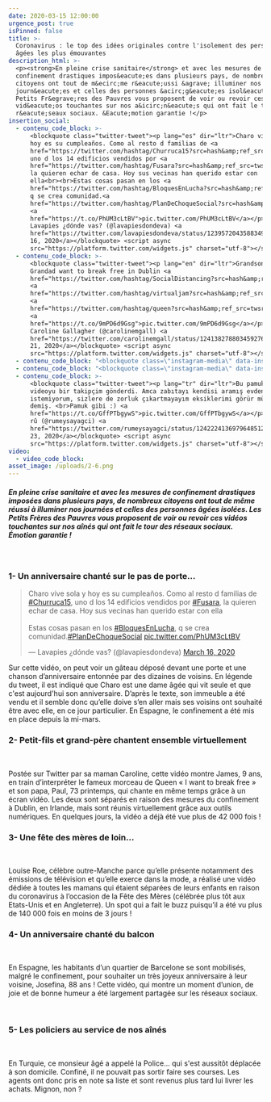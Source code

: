 ```yaml
---
date: 2020-03-15 12:00:00
urgence_post: true
isPinned: false
title: >-
  Coronavirus : le top des idées originales contre l'isolement des personnes
  âgées les plus émouvantes
description_html: >-
  <p><strong>En pleine crise sanitaire</strong> et avec les mesures de
  confinement drastiques impos&eacute;es dans plusieurs pays, de nombreux
  citoyens ont tout de m&ecirc;me r&eacute;ussi &agrave; illuminer nos
  journ&eacute;es et celles des personnes &acirc;g&eacute;es isol&eacute;es. Les
  Petits Fr&egrave;res des Pauvres vous proposent de voir ou revoir ces
  vid&eacute;os touchantes sur nos a&icirc;n&eacute;s qui ont fait le tour des
  r&eacute;seaux sociaux. &Eacute;motion garantie !</p>
insertion_social:
  - contenu_code_block: >-
      <blockquote class="twitter-tweet"><p lang="es" dir="ltr">Charo vive sola y
      hoy es su cumpleaños. Como al resto d familias de <a
      href="https://twitter.com/hashtag/Churruca15?src=hash&amp;ref_src=twsrc%5Etfw">#Churruca15</a>,
      uno d los 14 edificios vendidos por <a
      href="https://twitter.com/hashtag/Fusara?src=hash&amp;ref_src=twsrc%5Etfw">#Fusara</a>,
      la quieren echar de casa. Hoy sus vecinas han querido estar con
      ella<br><br>Estas cosas pasan en los <a
      href="https://twitter.com/hashtag/BloquesEnLucha?src=hash&amp;ref_src=twsrc%5Etfw">#BloquesEnLucha</a>,
      q se crea comunidad.<a
      href="https://twitter.com/hashtag/PlanDeChoqueSocial?src=hash&amp;ref_src=twsrc%5Etfw">#PlanDeChoqueSocial</a>
      <a
      href="https://t.co/PhUM3cLtBV">pic.twitter.com/PhUM3cLtBV</a></p>&mdash;
      Lavapies ¿dónde vas? (@lavapiesdondeva) <a
      href="https://twitter.com/lavapiesdondeva/status/1239572043588349953?ref_src=twsrc%5Etfw">March
      16, 2020</a></blockquote> <script async
      src="https://platform.twitter.com/widgets.js" charset="utf-8"></script>
  - contenu_code_block: >-
      <blockquote class="twitter-tweet"><p lang="en" dir="ltr">Grandson and
      Grandad want to break free in Dublin <a
      href="https://twitter.com/hashtag/SocialDistancing?src=hash&amp;ref_src=twsrc%5Etfw">#SocialDistancing</a>
      <a
      href="https://twitter.com/hashtag/virtualjam?src=hash&amp;ref_src=twsrc%5Etfw">#virtualjam</a>
      <a
      href="https://twitter.com/hashtag/queen?src=hash&amp;ref_src=twsrc%5Etfw">#queen</a>
      <a
      href="https://t.co/9mPD6d9Gsg">pic.twitter.com/9mPD6d9Gsg</a></p>&mdash;
      Caroline Gallagher (@carolinemgall) <a
      href="https://twitter.com/carolinemgall/status/1241382788034592769?ref_src=twsrc%5Etfw">March
      21, 2020</a></blockquote> <script async
      src="https://platform.twitter.com/widgets.js" charset="utf-8"></script>
  - contenu_code_block: "<blockquote class=\"instagram-media\" data-instgrm-captioned data-instgrm-permalink=\"https://www.instagram.com/tv/B-BrM12DkhQ/?utm_source=ig_embed&amp;utm_campaign=loading\" data-instgrm-version=\"12\" style=\" background:#FFF; border:0; border-radius:3px; box-shadow:0 0 1px 0 rgba(0,0,0,0.5),0 1px 10px 0 rgba(0,0,0,0.15); margin: 1px; max-width:540px; min-width:326px; padding:0; width:99.375%; width:-webkit-calc(100% - 2px); width:calc(100% - 2px);\"><div style=\"padding:16px;\"> <a href=\"https://www.instagram.com/tv/B-BrM12DkhQ/?utm_source=ig_embed&amp;utm_campaign=loading\" style=\" background:#FFFFFF; line-height:0; padding:0 0; text-align:center; text-decoration:none; width:100%;\" target=\"_blank\"> <div style=\" display: flex; flex-direction: row; align-items: center;\"> <div style=\"background-color: #F4F4F4; border-radius: 50%; flex-grow: 0; height: 40px; margin-right: 14px; width: 40px;\"></div> <div style=\"display: flex; flex-direction: column; flex-grow: 1; justify-content: center;\"> <div style=\" background-color: #F4F4F4; border-radius: 4px; flex-grow: 0; height: 14px; margin-bottom: 6px; width: 100px;\"></div> <div style=\" background-color: #F4F4F4; border-radius: 4px; flex-grow: 0; height: 14px; width: 60px;\"></div></div></div><div style=\"padding: 19% 0;\"></div> <div style=\"display:block; height:50px; margin:0 auto 12px; width:50px;\"><svg width=\"50px\" height=\"50px\" viewBox=\"0 0 60 60\" version=\"1.1\" xmlns=\"https://www.w3.org/2000/svg\" xmlns:xlink=\"https://www.w3.org/1999/xlink\"><g stroke=\"none\" stroke-width=\"1\" fill=\"none\" fill-rule=\"evenodd\"><g transform=\"translate(-511.000000, -20.000000)\" fill=\"#000000\"><g><path d=\"M556.869,30.41 C554.814,30.41 553.148,32.076 553.148,34.131 C553.148,36.186 554.814,37.852 556.869,37.852 C558.924,37.852 560.59,36.186 560.59,34.131 C560.59,32.076 558.924,30.41 556.869,30.41 M541,60.657 C535.114,60.657 530.342,55.887 530.342,50 C530.342,44.114 535.114,39.342 541,39.342 C546.887,39.342 551.658,44.114 551.658,50 C551.658,55.887 546.887,60.657 541,60.657 M541,33.886 C532.1,33.886 524.886,41.1 524.886,50 C524.886,58.899 532.1,66.113 541,66.113 C549.9,66.113 557.115,58.899 557.115,50 C557.115,41.1 549.9,33.886 541,33.886 M565.378,62.101 C565.244,65.022 564.756,66.606 564.346,67.663 C563.803,69.06 563.154,70.057 562.106,71.106 C561.058,72.155 560.06,72.803 558.662,73.347 C557.607,73.757 556.021,74.244 553.102,74.378 C549.944,74.521 548.997,74.552 541,74.552 C533.003,74.552 532.056,74.521 528.898,74.378 C525.979,74.244 524.393,73.757 523.338,73.347 C521.94,72.803 520.942,72.155 519.894,71.106 C518.846,70.057 518.197,69.06 517.654,67.663 C517.244,66.606 516.755,65.022 516.623,62.101 C516.479,58.943 516.448,57.996 516.448,50 C516.448,42.003 516.479,41.056 516.623,37.899 C516.755,34.978 517.244,33.391 517.654,32.338 C518.197,30.938 518.846,29.942 519.894,28.894 C520.942,27.846 521.94,27.196 523.338,26.654 C524.393,26.244 525.979,25.756 528.898,25.623 C532.057,25.479 533.004,25.448 541,25.448 C548.997,25.448 549.943,25.479 553.102,25.623 C556.021,25.756 557.607,26.244 558.662,26.654 C560.06,27.196 561.058,27.846 562.106,28.894 C563.154,29.942 563.803,30.938 564.346,32.338 C564.756,33.391 565.244,34.978 565.378,37.899 C565.522,41.056 565.552,42.003 565.552,50 C565.552,57.996 565.522,58.943 565.378,62.101 M570.82,37.631 C570.674,34.438 570.167,32.258 569.425,30.349 C568.659,28.377 567.633,26.702 565.965,25.035 C564.297,23.368 562.623,22.342 560.652,21.575 C558.743,20.834 556.562,20.326 553.369,20.18 C550.169,20.033 549.148,20 541,20 C532.853,20 531.831,20.033 528.631,20.18 C525.438,20.326 523.257,20.834 521.349,21.575 C519.376,22.342 517.703,23.368 516.035,25.035 C514.368,26.702 513.342,28.377 512.574,30.349 C511.834,32.258 511.326,34.438 511.181,37.631 C511.035,40.831 511,41.851 511,50 C511,58.147 511.035,59.17 511.181,62.369 C511.326,65.562 511.834,67.743 512.574,69.651 C513.342,71.625 514.368,73.296 516.035,74.965 C517.703,76.634 519.376,77.658 521.349,78.425 C523.257,79.167 525.438,79.673 528.631,79.82 C531.831,79.965 532.853,80.001 541,80.001 C549.148,80.001 550.169,79.965 553.369,79.82 C556.562,79.673 558.743,79.167 560.652,78.425 C562.623,77.658 564.297,76.634 565.965,74.965 C567.633,73.296 568.659,71.625 569.425,69.651 C570.167,67.743 570.674,65.562 570.82,62.369 C570.966,59.17 571,58.147 571,50 C571,41.851 570.966,40.831 570.82,37.631\"></path></g></g></g></svg></div><div style=\"padding-top: 8px;\"> <div style=\" color:#3897f0; font-family:Arial,sans-serif; font-size:14px; font-style:normal; font-weight:550; line-height:18px;\"> Voir cette publication sur Instagram</div></div><div style=\"padding: 12.5% 0;\"></div> <div style=\"display: flex; flex-direction: row; margin-bottom: 14px; align-items: center;\"><div> <div style=\"background-color: #F4F4F4; border-radius: 50%; height: 12.5px; width: 12.5px; transform: translateX(0px) translateY(7px);\"></div> <div style=\"background-color: #F4F4F4; height: 12.5px; transform: rotate(-45deg) translateX(3px) translateY(1px); width: 12.5px; flex-grow: 0; margin-right: 14px; margin-left: 2px;\"></div> <div style=\"background-color: #F4F4F4; border-radius: 50%; height: 12.5px; width: 12.5px; transform: translateX(9px) translateY(-18px);\"></div></div><div style=\"margin-left: 8px;\"> <div style=\" background-color: #F4F4F4; border-radius: 50%; flex-grow: 0; height: 20px; width: 20px;\"></div> <div style=\" width: 0; height: 0; border-top: 2px solid transparent; border-left: 6px solid #f4f4f4; border-bottom: 2px solid transparent; transform: translateX(16px) translateY(-4px) rotate(30deg)\"></div></div><div style=\"margin-left: auto;\"> <div style=\" width: 0px; border-top: 8px solid #F4F4F4; border-right: 8px solid transparent; transform: translateY(16px);\"></div> <div style=\" background-color: #F4F4F4; flex-grow: 0; height: 12px; width: 16px; transform: translateY(-4px);\"></div> <div style=\" width: 0; height: 0; border-top: 8px solid #F4F4F4; border-left: 8px solid transparent; transform: translateY(-4px) translateX(8px);\"></div></div></div></a> <p style=\" margin:8px 0 0 0; padding:0 4px;\"> <a href=\"https://www.instagram.com/tv/B-BrM12DkhQ/?utm_source=ig_embed&amp;utm_campaign=loading\" style=\" color:#000; font-family:Arial,sans-serif; font-size:14px; font-style:normal; font-weight:normal; line-height:17px; text-decoration:none; word-wrap:break-word;\" target=\"_blank\">Tag your Mum or Mother- figure below ♥️</a></p> <p style=\" color:#c9c8cd; font-family:Arial,sans-serif; font-size:14px; line-height:17px; margin-bottom:0; margin-top:8px; overflow:hidden; padding:8px 0 7px; text-align:center; text-overflow:ellipsis; white-space:nowrap;\">Une publication partagée par <a href=\"https://www.instagram.com/louiseroe/?utm_source=ig_embed&amp;utm_campaign=loading\" style=\" color:#c9c8cd; font-family:Arial,sans-serif; font-size:14px; font-style:normal; font-weight:normal; line-height:17px;\" target=\"_blank\"> Louise Roe</a> (@louiseroe) le <time style=\" font-family:Arial,sans-serif; font-size:14px; line-height:17px;\" datetime=\"2020-03-22T06:46:23+00:00\">21 Mars 2020 à 11\_:46 PDT</time></p></div></blockquote> <script async src=\"//www.instagram.com/embed.js\"></script>"
  - contenu_code_block: "<blockquote class=\"instagram-media\" data-instgrm-captioned data-instgrm-permalink=\"https://www.instagram.com/p/B982FKIIheC/?utm_source=ig_embed&amp;utm_campaign=loading\" data-instgrm-version=\"12\" style=\" background:#FFF; border:0; border-radius:3px; box-shadow:0 0 1px 0 rgba(0,0,0,0.5),0 1px 10px 0 rgba(0,0,0,0.15); margin: 1px; max-width:540px; min-width:326px; padding:0; width:99.375%; width:-webkit-calc(100% - 2px); width:calc(100% - 2px);\"><div style=\"padding:16px;\"> <a href=\"https://www.instagram.com/p/B982FKIIheC/?utm_source=ig_embed&amp;utm_campaign=loading\" style=\" background:#FFFFFF; line-height:0; padding:0 0; text-align:center; text-decoration:none; width:100%;\" target=\"_blank\"> <div style=\" display: flex; flex-direction: row; align-items: center;\"> <div style=\"background-color: #F4F4F4; border-radius: 50%; flex-grow: 0; height: 40px; margin-right: 14px; width: 40px;\"></div> <div style=\"display: flex; flex-direction: column; flex-grow: 1; justify-content: center;\"> <div style=\" background-color: #F4F4F4; border-radius: 4px; flex-grow: 0; height: 14px; margin-bottom: 6px; width: 100px;\"></div> <div style=\" background-color: #F4F4F4; border-radius: 4px; flex-grow: 0; height: 14px; width: 60px;\"></div></div></div><div style=\"padding: 19% 0;\"></div> <div style=\"display:block; height:50px; margin:0 auto 12px; width:50px;\"><svg width=\"50px\" height=\"50px\" viewBox=\"0 0 60 60\" version=\"1.1\" xmlns=\"https://www.w3.org/2000/svg\" xmlns:xlink=\"https://www.w3.org/1999/xlink\"><g stroke=\"none\" stroke-width=\"1\" fill=\"none\" fill-rule=\"evenodd\"><g transform=\"translate(-511.000000, -20.000000)\" fill=\"#000000\"><g><path d=\"M556.869,30.41 C554.814,30.41 553.148,32.076 553.148,34.131 C553.148,36.186 554.814,37.852 556.869,37.852 C558.924,37.852 560.59,36.186 560.59,34.131 C560.59,32.076 558.924,30.41 556.869,30.41 M541,60.657 C535.114,60.657 530.342,55.887 530.342,50 C530.342,44.114 535.114,39.342 541,39.342 C546.887,39.342 551.658,44.114 551.658,50 C551.658,55.887 546.887,60.657 541,60.657 M541,33.886 C532.1,33.886 524.886,41.1 524.886,50 C524.886,58.899 532.1,66.113 541,66.113 C549.9,66.113 557.115,58.899 557.115,50 C557.115,41.1 549.9,33.886 541,33.886 M565.378,62.101 C565.244,65.022 564.756,66.606 564.346,67.663 C563.803,69.06 563.154,70.057 562.106,71.106 C561.058,72.155 560.06,72.803 558.662,73.347 C557.607,73.757 556.021,74.244 553.102,74.378 C549.944,74.521 548.997,74.552 541,74.552 C533.003,74.552 532.056,74.521 528.898,74.378 C525.979,74.244 524.393,73.757 523.338,73.347 C521.94,72.803 520.942,72.155 519.894,71.106 C518.846,70.057 518.197,69.06 517.654,67.663 C517.244,66.606 516.755,65.022 516.623,62.101 C516.479,58.943 516.448,57.996 516.448,50 C516.448,42.003 516.479,41.056 516.623,37.899 C516.755,34.978 517.244,33.391 517.654,32.338 C518.197,30.938 518.846,29.942 519.894,28.894 C520.942,27.846 521.94,27.196 523.338,26.654 C524.393,26.244 525.979,25.756 528.898,25.623 C532.057,25.479 533.004,25.448 541,25.448 C548.997,25.448 549.943,25.479 553.102,25.623 C556.021,25.756 557.607,26.244 558.662,26.654 C560.06,27.196 561.058,27.846 562.106,28.894 C563.154,29.942 563.803,30.938 564.346,32.338 C564.756,33.391 565.244,34.978 565.378,37.899 C565.522,41.056 565.552,42.003 565.552,50 C565.552,57.996 565.522,58.943 565.378,62.101 M570.82,37.631 C570.674,34.438 570.167,32.258 569.425,30.349 C568.659,28.377 567.633,26.702 565.965,25.035 C564.297,23.368 562.623,22.342 560.652,21.575 C558.743,20.834 556.562,20.326 553.369,20.18 C550.169,20.033 549.148,20 541,20 C532.853,20 531.831,20.033 528.631,20.18 C525.438,20.326 523.257,20.834 521.349,21.575 C519.376,22.342 517.703,23.368 516.035,25.035 C514.368,26.702 513.342,28.377 512.574,30.349 C511.834,32.258 511.326,34.438 511.181,37.631 C511.035,40.831 511,41.851 511,50 C511,58.147 511.035,59.17 511.181,62.369 C511.326,65.562 511.834,67.743 512.574,69.651 C513.342,71.625 514.368,73.296 516.035,74.965 C517.703,76.634 519.376,77.658 521.349,78.425 C523.257,79.167 525.438,79.673 528.631,79.82 C531.831,79.965 532.853,80.001 541,80.001 C549.148,80.001 550.169,79.965 553.369,79.82 C556.562,79.673 558.743,79.167 560.652,78.425 C562.623,77.658 564.297,76.634 565.965,74.965 C567.633,73.296 568.659,71.625 569.425,69.651 C570.167,67.743 570.674,65.562 570.82,62.369 C570.966,59.17 571,58.147 571,50 C571,41.851 570.966,40.831 570.82,37.631\"></path></g></g></g></svg></div><div style=\"padding-top: 8px;\"> <div style=\" color:#3897f0; font-family:Arial,sans-serif; font-size:14px; font-style:normal; font-weight:550; line-height:18px;\"> Voir cette publication sur Instagram</div></div><div style=\"padding: 12.5% 0;\"></div> <div style=\"display: flex; flex-direction: row; margin-bottom: 14px; align-items: center;\"><div> <div style=\"background-color: #F4F4F4; border-radius: 50%; height: 12.5px; width: 12.5px; transform: translateX(0px) translateY(7px);\"></div> <div style=\"background-color: #F4F4F4; height: 12.5px; transform: rotate(-45deg) translateX(3px) translateY(1px); width: 12.5px; flex-grow: 0; margin-right: 14px; margin-left: 2px;\"></div> <div style=\"background-color: #F4F4F4; border-radius: 50%; height: 12.5px; width: 12.5px; transform: translateX(9px) translateY(-18px);\"></div></div><div style=\"margin-left: 8px;\"> <div style=\" background-color: #F4F4F4; border-radius: 50%; flex-grow: 0; height: 20px; width: 20px;\"></div> <div style=\" width: 0; height: 0; border-top: 2px solid transparent; border-left: 6px solid #f4f4f4; border-bottom: 2px solid transparent; transform: translateX(16px) translateY(-4px) rotate(30deg)\"></div></div><div style=\"margin-left: auto;\"> <div style=\" width: 0px; border-top: 8px solid #F4F4F4; border-right: 8px solid transparent; transform: translateY(16px);\"></div> <div style=\" background-color: #F4F4F4; flex-grow: 0; height: 12px; width: 16px; transform: translateY(-4px);\"></div> <div style=\" width: 0; height: 0; border-top: 8px solid #F4F4F4; border-left: 8px solid transparent; transform: translateY(-4px) translateX(8px);\"></div></div></div></a> <p style=\" margin:8px 0 0 0; padding:0 4px;\"> <a href=\"https://www.instagram.com/p/B982FKIIheC/?utm_source=ig_embed&amp;utm_campaign=loading\" style=\" color:#000; font-family:Arial,sans-serif; font-size:14px; font-style:normal; font-weight:normal; line-height:17px; text-decoration:none; word-wrap:break-word;\" target=\"_blank\">FELICITATS JOSEFINA! Ayer nuestra vecina Josefina cumplió nada más y nada menos que 88 años y quisimos cantarle entre todos los vecinos el cumpleaños feliz! \U0001F3828️⃣8️⃣ Gracias por cantar con nosotros! . #cumpleañosfeliz #cumpleaños #josefina #covidfarra #balmes</a></p> <p style=\" color:#c9c8cd; font-family:Arial,sans-serif; font-size:14px; line-height:17px; margin-bottom:0; margin-top:8px; overflow:hidden; padding:8px 0 7px; text-align:center; text-overflow:ellipsis; white-space:nowrap;\">Une publication partagée par <a href=\"https://www.instagram.com/covidfarra/?utm_source=ig_embed&amp;utm_campaign=loading\" style=\" color:#c9c8cd; font-family:Arial,sans-serif; font-size:14px; font-style:normal; font-weight:normal; line-height:17px;\" target=\"_blank\"> Covidfarra</a> (@covidfarra) le <time style=\" font-family:Arial,sans-serif; font-size:14px; line-height:17px;\" datetime=\"2020-03-20T09:45:32+00:00\">20 Mars 2020 à 2\_:45 PDT</time></p></div></blockquote> <script async src=\"//www.instagram.com/embed.js\"></script>"
  - contenu_code_block: >-
      <blockquote class="twitter-tweet"><p lang="tr" dir="ltr">Bu pamuk gibi
      videoyu bir takipçim gönderdi. Amca zabıtayı kendisi aramış evden çıkmak
      istemiyorum, sizlere de zorluk çıkartmayayım eksiklerimi görür müsünüz
      demiş. <br>Pamuk gibi :) <a
      href="https://t.co/GffPTbgywS">pic.twitter.com/GffPTbgywS</a></p>&mdash;
      rû (@rumeysayagci) <a
      href="https://twitter.com/rumeysayagci/status/1242224136979648512?ref_src=twsrc%5Etfw">March
      23, 2020</a></blockquote> <script async
      src="https://platform.twitter.com/widgets.js" charset="utf-8"></script>
video:
  - video_code_block:
asset_image: /uploads/2-6.png
---
```


##### En pleine crise sanitaire et avec les mesures de confinement drastiques impos&eacute;es dans plusieurs pays, de nombreux citoyens ont tout de m&ecirc;me r&eacute;ussi &agrave; illuminer nos journ&eacute;es et celles des personnes &acirc;g&eacute;es isol&eacute;es. Les Petits Fr&egrave;res des Pauvres vous proposent de voir ou revoir ces vid&eacute;os touchantes sur nos a&icirc;n&eacute;s qui ont fait le tour des r&eacute;seaux sociaux. &Eacute;motion garantie \!

&nbsp;

### 1- Un anniversaire chant&eacute; sur le pas de porte…

<blockquote class="twitter-tweet"><p lang="es" dir="ltr">Charo vive sola y
      hoy es su cumpleaños. Como al resto d familias de <a
      href="https://twitter.com/hashtag/Churruca15?src=hash&amp;ref_src=twsrc%5Etfw">#Churruca15</a>,
      uno d los 14 edificios vendidos por <a
      href="https://twitter.com/hashtag/Fusara?src=hash&amp;ref_src=twsrc%5Etfw">#Fusara</a>,
      la quieren echar de casa. Hoy sus vecinas han querido estar con
      ella<br><br>Estas cosas pasan en los <a
      href="https://twitter.com/hashtag/BloquesEnLucha?src=hash&amp;ref_src=twsrc%5Etfw">#BloquesEnLucha</a>,
      q se crea comunidad.<a
      href="https://twitter.com/hashtag/PlanDeChoqueSocial?src=hash&amp;ref_src=twsrc%5Etfw">#PlanDeChoqueSocial</a>
      <a
      href="https://t.co/PhUM3cLtBV">pic.twitter.com/PhUM3cLtBV</a></p>&mdash;
      Lavapies ¿dónde vas? (@lavapiesdondeva) <a
      href="https://twitter.com/lavapiesdondeva/status/1239572043588349953?ref_src=twsrc%5Etfw">March
      16, 2020</a></blockquote> <script async
      src="https://platform.twitter.com/widgets.js" charset="utf-8"></script>

Sur cette vid&eacute;o, on peut voir un g&acirc;teau d&eacute;pos&eacute; devant une porte et une chanson d’anniversaire entonn&eacute;e par des dizaines de voisins. En l&eacute;gende du tweet, il est indiqu&eacute; que Charo est une dame &acirc;g&eacute;e qui vit seule et que c'est aujourd'hui son anniversaire. D’apr&egrave;s le texte, son immeuble a &eacute;t&eacute; vendu et il semble donc qu’elle doive s’en aller mais ses voisins ont souhait&eacute; &ecirc;tre avec elle, en ce jour particulier. En Espagne, le confinement a &eacute;t&eacute; mis en place depuis la mi-mars.&nbsp;

### 2- Petit-fils et grand-p&egrave;re chantent ensemble virtuellement

&nbsp;

Post&eacute;e sur Twitter par sa maman Caroline, cette vid&eacute;o montre James, 9 ans, en train d’interpr&eacute;ter le fameux morceau de Queen &laquo; I want to break free &raquo; et son papa, Paul, 73 printemps, qui chante en m&ecirc;me temps gr&acirc;ce &agrave; un &eacute;cran vid&eacute;o. Les deux sont s&eacute;par&eacute;s en raison des mesures du confinement &agrave; Dublin, en Irlande, mais sont r&eacute;unis virtuellement gr&acirc;ce aux outils num&eacute;riques. En quelques jours, la vid&eacute;o a d&eacute;j&agrave; &eacute;t&eacute; vue plus de 42 000 fois \!

### 3- Une f&ecirc;te des m&egrave;res de loin…

&nbsp;

Louise Roe, c&eacute;l&egrave;bre outre-Manche parce qu’elle pr&eacute;sente notamment des &eacute;missions de t&eacute;l&eacute;vision et qu’elle exerce dans la mode, a r&eacute;alis&eacute; une vid&eacute;o d&eacute;di&eacute;e &agrave; toutes les mamans qui &eacute;taient s&eacute;par&eacute;es de leurs enfants en raison du coronavirus &agrave; l’occasion de la F&ecirc;te des M&egrave;res (c&eacute;l&eacute;br&eacute;e plus t&ocirc;t aux Etats-Unis et en Angleterre). Un spot qui a fait le buzz puisqu’il a &eacute;t&eacute; vu plus de 140 000 fois en moins de 3 jours \!

### 4- Un anniversaire chant&eacute; du balcon

&nbsp;

En Espagne, les habitants d’un quartier de Barcelone se sont mobilis&eacute;s, malgr&eacute; le confinement, pour souhaiter un tr&egrave;s joyeux anniversaire &agrave; leur voisine, Josefina, 88 ans \! Cette vid&eacute;o, qui montre un moment d’union, de joie et de bonne humeur a &eacute;t&eacute; largement partag&eacute;e sur les r&eacute;seaux sociaux.&nbsp;

&nbsp;

### 5- Les policiers au service de nos a&icirc;n&eacute;s

&nbsp;

En Turquie, ce monsieur &acirc;g&eacute; a appel&eacute; la Police… qui s'est aussit&ocirc;t d&eacute;plac&eacute;e &agrave; son domicile. Confin&eacute;, il ne pouvait pas sortir faire ses courses. Les agents ont donc pris en note sa liste et sont revenus plus tard lui livrer les achats. Mignon, non ?